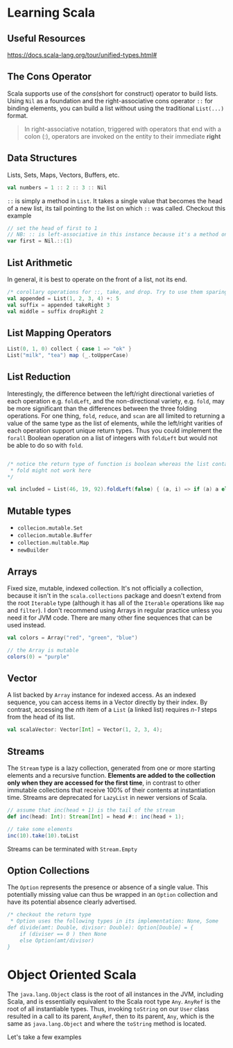 # Learning Scala

## Useful Resources
https://docs.scala-lang.org/tour/unified-types.html#

## The Cons Operator

Scala supports use of the *cons*(short for construct) operator to build lists. Using `Nil` as a foundation and the right-associative cons operator `::` for binding elements, you can build a list without using the traditional `List(...)` format.

<blockquote>In right-associative notation, triggered with operators that end with a colon (:), operators are invoked on the entity to their immediate <b>right</b></blockquote>


## Data Structures 
Lists, Sets, Maps, Vectors, Buffers, etc.


```scala 
val numbers = 1 :: 2 :: 3 :: Nil
```

`::` is simply a method in `List`. It takes a single value that becomes the head of a new list, its tail pointing to the list on which `::` was called. Checkout this example 

```scala 
// set the head of first to 1
// NB: :: is left-associative in this instance because it's a method on Nil
var first = Nil.::(1)
```

## List Arithmetic
In general, it is best to operate on the front of a list, not its end.

```scala 
/* corollary operations for ::, take, and drop. Try to use them sparingly */
val appended = List(1, 2, 3, 4) +: 5
val suffix = appended takeRight 3 
val middle = suffix dropRight 2
```

## List Mapping Operators 

```scala 
List(0, 1, 0) collect { case 1 => "ok" }
List("milk", "tea") map (_.toUpperCase)
```

## List Reduction

Interestingly, the difference between the left/right directional varieties of each operation e.g. `foldLeft`, and the non-directional variety, e.g. `fold`, may be more significant than the differences between the three folding operations. For one thing, `fold`, `reduce`, and `scan` are all limited to returning a value of the same type as the list of elements, while the left/right varities of each operation support unique return types. Thus you could implement the `forall` Boolean operation on a list of integers with `foldLeft` but would not be able to do so with `fold`.

```scala 

/* notice the return type of function is boolean whereas the list contains Ints 
 * fold might not work here
*/

val included = List(46, 19, 92).foldLeft(false) { (a, i) => if (a) a else (i == 19) }
```

## Mutable types 

- `collecion.mutable.Set`
- `collecion.mutable.Buffer`
- `collection.multable.Map`
- `newBuilder`

## Arrays 
Fixed size, mutable, indexed collection. It's not officially a collection, because it isn't in the `scala.collections` package and doesn't extend from the root `Iterable` type (although it has all of the `Iterable` operations like `map` and `filter`). I don't recommend using Arrays in regular practice unless you need it for JVM code. There are many other fine sequences that can be used instead.

```scala 
val colors = Array("red", "green", "blue")

// the Array is mutable 
colors(0) = "purple"
```

## Vector 

A list backed by `Array` instance for indexed access. As an indexed sequence, you can access items in a Vector directly by their index. By contrast, accessing the *nth* item of a `List` (a linked list) requires *n-1* steps from the head of its list.

```scala 
val scalaVector: Vector[Int] = Vector(1, 2, 3, 4);
```

## Streams

The `Stream` type is a lazy collection, generated from one or more starting elements and a recursive function. **Elements are added to the collection only when they are accessed for the first time**, in contrast to other immutable collections that receive 100% of their contents at instantiation time. Streams are deprecated for `LazyList` in newer versions of Scala.

```scala
// assume that inc(head + 1) is the tail of the stream
def inc(head: Int): Stream[Int] = head #:: inc(head + 1);

// take some elements 
inc(10).take(10).toList
```

Streams can be terminated with `Stream.Empty`


## Option Collections 
The `Option` represents the presence or absence of a single value. This potentially missing value can thus be wrapped in an `Option` collection and have its potential absence clearly advertised.

```scala
/* checkout the return type 
 * Option uses the following types in its implementation: None, Some
def divide(amt: Double, divisor: Double): Option[Double] = {
	if (diviser == 0 ) then None
	else Option(amt/divisor)
}
``` 



# Object Oriented Scala 
The `java.lang.Object` class is the root of all instances in the JVM, including Scala, and is essentially equivalent to the Scala root type `Any`. `AnyRef` is the root of all instantiable types. Thus, invoking `toString` on our `User` class resulted in a call to its parent, `AnyRef`, then to its parent, `Any`, which is the same as `java.lang.Object` and where the `toString` method is located.

Let's take a few examples
